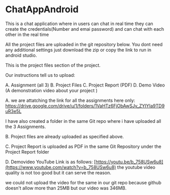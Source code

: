 # ChatAppAndroid
This is a chat application where in users can chat in real time they can create the credentials(Number and emai password) and can chat with each other in the real time

All the project files are uploaded in the git repository below.
You dont need any additional settings just download the zip or copy the link to run in android studio.

This is the project files section of the project.

Our instructions tell us to upload:
   
A. Assignment (all 3) 
B. Project Files 
C. Project Report (PDF) 
D. Demo Video (A demonstration video about your project ) 

A. we are attatching the link for all the assignments here only:
    https://drive.google.com/drive/u/1/folders/1VaHTz6FjObAwSJv_ZYIYIa9TD9uR3e5L

   I have also created a folder in the same Git repo where i have uploaded all the 3 Assignments.

B. Project files are already uploaded as specified above.

C. Project Report is uploaded as PDF in the same Git Repository under the Project Report folder

D. Demovideo YouTube Link is as follows:
            [https://youtu.be/b_758USw6u8](https://www.youtube.com/watch?v=b_758USw6u8)
            the youtube video quality is not too good but it can serve the reason.

we could not upload the video for the same in our git repo because github doesn't allow more than 25MB but our video was 346MB.
    
